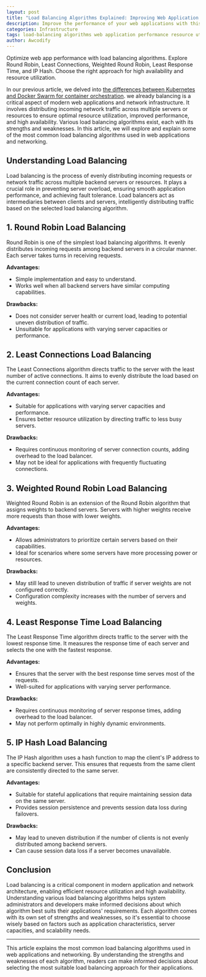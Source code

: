 ```yaml
---
layout: post
title: "Load Balancing Algorithms Explained: Improving Web Application Performance"
description: Improve the performance of your web applications with this comprehensive guide on load balancing algorithms. Learn how load balancers evenly distribute incoming traffic to multiple servers, ensuring optimal resource utilization and high availability. Discover the strengths and weaknesses of common load balancing algorithms like Round Robin, Least Connections, Weighted Round Robin, Least Response Time, and IP Hash. Make informed decisions about choosing the right load balancing approach for your applications and network infrastructure.
categories: Infrastructure
tags: load-balancing algorithms web application performance resource utilization high-availability round-robin least-connections weighted-round-robin least-response-time ip-hash
author: Awcodify
---
```

Optimize web app performance with load balancing algorithms. Explore Round Robin, Least Connections, Weighted Round Robin, Least Response Time, and IP Hash. Choose the right approach for high availability and resource utilization.
<!--more-->
<span class="dropcap">I</span>n our previous article, we delved into [the differences between Kubernetes and Docker Swarm for container orchestration](https://sysctl.id/container-orchestration-showdown-kubernetes-vs-docker-swarm/). we already  balancing is a critical aspect of modern web applications and network infrastructure. It involves distributing incoming network traffic across multiple servers or resources to ensure optimal resource utilization, improved performance, and high availability. Various load balancing algorithms exist, each with its strengths and weaknesses. In this article, we will explore and explain some of the most common load balancing algorithms used in web applications and networking.

## Understanding Load Balancing

Load balancing is the process of evenly distributing incoming requests or network traffic across multiple backend servers or resources. It plays a crucial role in preventing server overload, ensuring smooth application performance, and achieving fault tolerance. Load balancers act as intermediaries between clients and servers, intelligently distributing traffic based on the selected load balancing algorithm.

## 1. Round Robin Load Balancing

Round Robin is one of the simplest load balancing algorithms. It evenly distributes incoming requests among backend servers in a circular manner. Each server takes turns in receiving requests.

**Advantages:**
- Simple implementation and easy to understand.
- Works well when all backend servers have similar computing capabilities.

**Drawbacks:**
- Does not consider server health or current load, leading to potential uneven distribution of traffic.
- Unsuitable for applications with varying server capacities or performance.

## 2. Least Connections Load Balancing

The Least Connections algorithm directs traffic to the server with the least number of active connections. It aims to evenly distribute the load based on the current connection count of each server.

**Advantages:**
- Suitable for applications with varying server capacities and performance.
- Ensures better resource utilization by directing traffic to less busy servers.

**Drawbacks:**
- Requires continuous monitoring of server connection counts, adding overhead to the load balancer.
- May not be ideal for applications with frequently fluctuating connections.

## 3. Weighted Round Robin Load Balancing

Weighted Round Robin is an extension of the Round Robin algorithm that assigns weights to backend servers. Servers with higher weights receive more requests than those with lower weights.

**Advantages:**
- Allows administrators to prioritize certain servers based on their capabilities.
- Ideal for scenarios where some servers have more processing power or resources.

**Drawbacks:**
- May still lead to uneven distribution of traffic if server weights are not configured correctly.
- Configuration complexity increases with the number of servers and weights.

## 4. Least Response Time Load Balancing

The Least Response Time algorithm directs traffic to the server with the lowest response time. It measures the response time of each server and selects the one with the fastest response.

**Advantages:**
- Ensures that the server with the best response time serves most of the requests.
- Well-suited for applications with varying server performance.

**Drawbacks:**
- Requires continuous monitoring of server response times, adding overhead to the load balancer.
- May not perform optimally in highly dynamic environments.

## 5. IP Hash Load Balancing

The IP Hash algorithm uses a hash function to map the client's IP address to a specific backend server. This ensures that requests from the same client are consistently directed to the same server.

**Advantages:**
- Suitable for stateful applications that require maintaining session data on the same server.
- Provides session persistence and prevents session data loss during failovers.

**Drawbacks:**
- May lead to uneven distribution if the number of clients is not evenly distributed among backend servers.
- Can cause session data loss if a server becomes unavailable.

## Conclusion

Load balancing is a critical component in modern application and network architecture, enabling efficient resource utilization and high availability. Understanding various load balancing algorithms helps system administrators and developers make informed decisions about which algorithm best suits their applications' requirements. Each algorithm comes with its own set of strengths and weaknesses, so it's essential to choose wisely based on factors such as application characteristics, server capacities, and scalability needs.

---
This article explains the most common load balancing algorithms used in web applications and networking. By understanding the strengths and weaknesses of each algorithm, readers can make informed decisions about selecting the most suitable load balancing approach for their applications.
